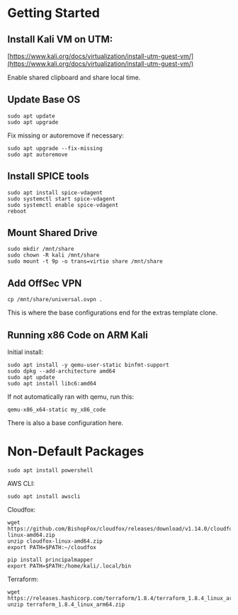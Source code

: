 # Getting Started

## Install Kali VM on UTM:

[https://www.kali.org/docs/virtualization/install-utm-guest-vm/](https://www.kali.org/docs/virtualization/install-utm-guest-vm/)

Enable shared clipboard and share local time.

## Update Base OS

```
sudo apt update
sudo apt upgrade
```

Fix missing or autoremove if necessary:

```
sudo apt upgrade --fix-missing
sudo apt autoremove
```

## Install SPICE tools

```
sudo apt install spice-vdagent
sudo systemctl start spice-vdagent
sudo systemctl enable spice-vdagent
reboot
```

## Mount Shared Drive

```
sudo mkdir /mnt/share
sudo chown -R kali /mnt/share
sudo mount -t 9p -o trans=virtio share /mnt/share
```

## Add OffSec VPN

```
cp /mnt/share/universal.ovpn .
```

This is where the base configurations end for the extras template clone. 

## Running x86 Code on ARM Kali

Initial install:

```
sudo apt install -y qemu-user-static binfmt-support 
sudo dpkg --add-architecture amd64 
sudo apt update
sudo apt install libc6:amd64
```

If not automatically ran with qemu, run this:

```
qemu-x86_x64-static my_x86_code
```

There is also a base configuration here. 
# Non-Default Packages

```
sudo apt install powershell
```

AWS CLI:

```
sudo apt install awscli
```

Cloudfox:

```
wget https://github.com/BishopFox/cloudfox/releases/download/v1.14.0/cloudfox-linux-amd64.zip
unzip cloudfox-linux-amd64.zip
export PATH=$PATH:~/cloudfox
```

```
pip install principalmapper
export PATH=$PATH:/home/kali/.local/bin
```

Terraform:

```
wget https://releases.hashicorp.com/terraform/1.8.4/terraform_1.8.4_linux_arm64.zip
unzip terraform_1.8.4_linux_arm64.zip
```
